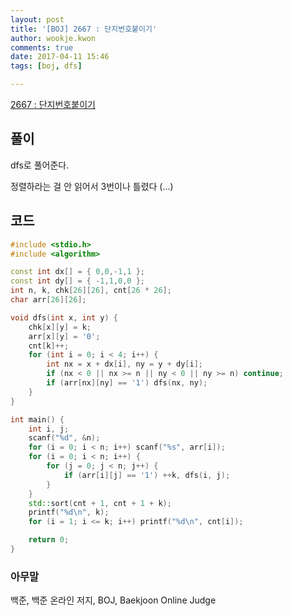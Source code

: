 ```yaml
---
layout: post
title: '[BOJ] 2667 : 단지번호붙이기'
author: wookje.kwon
comments: true
date: 2017-04-11 15:46
tags: [boj, dfs]

---
```


[2667 : 단지번호붙이기](https://www.acmicpc.net/problem/2667)

## 풀이

dfs로 풀어준다.

정렬하라는 걸 안 읽어서 3번이나 틀렸다 (...)

## 코드

```cpp
#include <stdio.h>
#include <algorithm>

const int dx[] = { 0,0,-1,1 };
const int dy[] = { -1,1,0,0 };
int n, k, chk[26][26], cnt[26 * 26];
char arr[26][26];

void dfs(int x, int y) {
	chk[x][y] = k;
	arr[x][y] = '0';
	cnt[k]++;
	for (int i = 0; i < 4; i++) {
		int nx = x + dx[i], ny = y + dy[i];
		if (nx < 0 || nx >= n || ny < 0 || ny >= n) continue;
		if (arr[nx][ny] == '1') dfs(nx, ny);
	}
}

int main() {
	int i, j;
	scanf("%d", &n);
	for (i = 0; i < n; i++) scanf("%s", arr[i]);
	for (i = 0; i < n; i++) {
		for (j = 0; j < n; j++) {
			if (arr[i][j] == '1') ++k, dfs(i, j);
		}
	}
	std::sort(cnt + 1, cnt + 1 + k);
	printf("%d\n", k);
	for (i = 1; i <= k; i++) printf("%d\n", cnt[i]);

	return 0;
}
```

### 아무말  
백준, 백준 온라인 저지, BOJ, Baekjoon Online Judge
